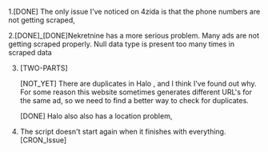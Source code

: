 1.[DONE] The only issue I've noticed on 4zida is that the phone numbers are not getting scraped,

2.[DONE]\_[DONE]Nekretnine has a more serious problem.
Many ads are not getting scraped properly. Null data type is present too many times in scraped data

3. [TWO-PARTS]

   [NOT_YET] There are duplicates in Halo
   , and I think I've found out why. For some reason this website sometimes generates
   different URL's for the same ad, so we need to find a better way to check for duplicates.

   [DONE] Halo also also has a location problem,

4. The script doesn't start again when it finishes with everything.[CRON_Issue]
